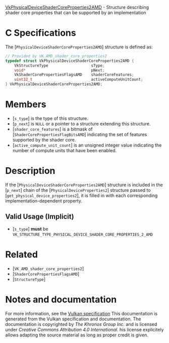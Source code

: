 [VkPhysicalDeviceShaderCoreProperties2AMD](https://www.khronos.org/registry/vulkan/specs/1.3-extensions/man/html/VkPhysicalDeviceShaderCoreProperties2AMD.html) - Structure describing shader core properties that can be supported by an implementation

# C Specifications
The [`PhysicalDeviceShaderCoreProperties2AMD`] structure is defined as:
```c
// Provided by VK_AMD_shader_core_properties2
typedef struct VkPhysicalDeviceShaderCoreProperties2AMD {
    VkStructureType                   sType;
    void*                             pNext;
    VkShaderCorePropertiesFlagsAMD    shaderCoreFeatures;
    uint32_t                          activeComputeUnitCount;
} VkPhysicalDeviceShaderCoreProperties2AMD;
```

# Members
- [`s_type`] is the type of this structure.
- [`p_next`] is `NULL` or a pointer to a structure extending this structure.
- [`shader_core_features`] is a bitmask of [`ShaderCorePropertiesFlagBitsAMD`] indicating the set of features supported by the shader core.
- [`active_compute_unit_count`] is an unsigned integer value indicating the number of compute units that have been enabled.

# Description
If the [`PhysicalDeviceShaderCoreProperties2AMD`] structure is included in the [`p_next`] chain of the
[`PhysicalDeviceProperties2`] structure passed to
[`get_physical_device_properties2`], it is filled in with each
corresponding implementation-dependent property.
## Valid Usage (Implicit)
-  [`s_type`] **must**  be `VK_STRUCTURE_TYPE_PHYSICAL_DEVICE_SHADER_CORE_PROPERTIES_2_AMD`

# Related
- [`VK_AMD_shader_core_properties2`]
- [`ShaderCorePropertiesFlagsAMD`]
- [`StructureType`]

# Notes and documentation
For more information, see the [Vulkan specification](https://www.khronos.org/registry/vulkan/specs/1.3-extensions/html/vkspec.html)
This documentation is generated from the Vulkan specification and documentation.
The documentation is copyrighted by *The Khronos Group Inc.* and is licensed under *Creative Commons Attribution 4.0 International*.
his license explicitely allows adapting the source material as long as proper credit is given.
        